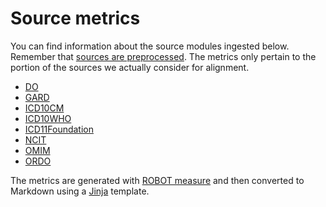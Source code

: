 # Source metrics

You can find information about the source modules ingested below. Remember that [sources are preprocessed](sources.md). The metrics only pertain to the portion of the sources we actually consider for alignment.

- [DO](metrics/doid.md)
- [GARD](metrics/gard.md)
- [ICD10CM](metrics/icd10cm.md)
- [ICD10WHO](metrics/icd10who.md)
- [ICD11Foundation](metrics/icd11foundation.md)
- [NCIT](metrics/ncit.md)
- [OMIM](metrics/omim.md)
- [ORDO](metrics/ordo.md)

The metrics are generated with [ROBOT measure](https://robot.obolibrary.org/measure) and then converted to Markdown using a [Jinja](https://jinja.palletsprojects.com/en/3.1.x/) template.
